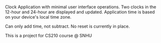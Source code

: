 Clock Application with minimal user interface operations. 
Two clocks in the 12-hour and 24-hour are displayed and updated.
Application time is based on your device's local time zone.

Can only add time, not subtract. 
No reset is currently in place.

This is a project for CS210 course @ SNHU
